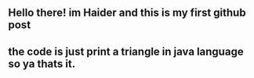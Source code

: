 ## Hello there! im Haider and this is my first github post 
## the code is just print a triangle in java language so ya thats it.
